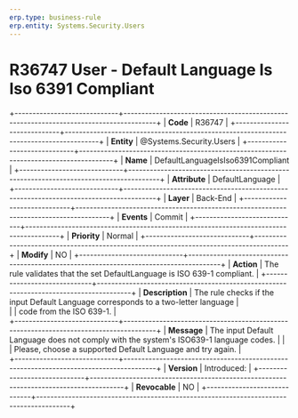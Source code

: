 ```yaml
---
erp.type: business-rule
erp.entity: Systems.Security.Users 
---
```


# R36747 User - Default Language Is Iso 6391 Compliant
+-----------------------------+---------------------------------------------------------------------------------------+
| **Code**                    | R36747                                                                                |
+-----------------------------+---------------------------------------------------------------------------------------+
| **Entity**                  | @Systems.Security.Users                                                               |
+-----------------------------+---------------------------------------------------------------------------------------+
| **Name**                    | DefaultLanguageIsIso6391Compliant                                                    |
+-----------------------------+---------------------------------------------------------------------------------------+
| **Attribute**               | DefaultLanguage                                                                       |
+-----------------------------+---------------------------------------------------------------------------------------+
| **Layer**                   | Back-End                                                                              |
+-----------------------------+---------------------------------------------------------------------------------------+
| **Events**                  | Commit                                                                                |
+-----------------------------+---------------------------------------------------------------------------------------+
| **Priority**                | Normal                                                                                |
+-----------------------------+---------------------------------------------------------------------------------------+
| **Modify**                  | NO                                                                                    |
+-----------------------------+---------------------------------------------------------------------------------------+
| **Action**                  | The rule validates that the set DefaultLanguage is ISO 639-1 compliant.               |
+-----------------------------+---------------------------------------------------------------------------------------+
| **Description**             | The rule checks if the input Default Language corresponds to a two-letter language    |  
|                             | code from the ISO 639-1.                                                              |     
+-----------------------------+---------------------------------------------------------------------------------------+
| **Message**                 | The input Default Language does not comply with the system's ISO639-1 language codes. |
|                             | Please, choose a supported Default Language and try again.                            |                               
+-----------------------------+---------------------------------------------------------------------------------------+
| **Version**                 | Introduced:                                                                           |
+-----------------------------+---------------------------------------------------------------------------------------+
| **Revocable**               | NO                                                                                    |
+-----------------------------+---------------------------------------------------------------------------------------+
